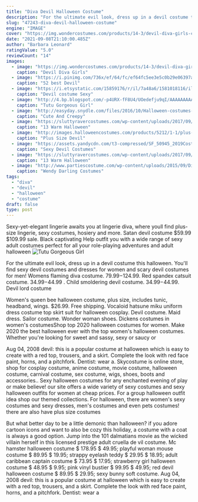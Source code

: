 ```yaml
---
title: "Diva Devil Halloween Costume"
description: "For the ultimate evil look, dress up in a devil costume this halloween. You'll find sexy devil costumes and dresses for women and scary devil costumes for men!  Womens flaming diva costume. $79.99-$124.99. Red spandex catsuit costume. $34.99-$44.99 . Child smoldering devil costume. $34.99-$44.99. Devil lord costume"
slug: "47243-diva-devil-halloween-costume"
engine: "IMAGE"
cover: "https://img.wondercostumes.com/products/14-3/devil-diva-girls-costume.jpg"
date: "2021-09-08T21:10:00.485Z"
author: "Barbara Leonard"
ratingValue: "5.0"
reviewCount: "14"
images:
  - image: "https://img.wondercostumes.com/products/14-3/devil-diva-girls-costume.jpg"
    caption: "Devil Diva Girls"
  - image: "https://i.pinimg.com/736x/ef/64/fc/ef64fc5ee3e5c0b29e06397a1b9117f2--girl-costumes-costume-ideas.jpg"
    caption: "52 best Devil"
  - image: "https://i.etsystatic.com/15859176/r/il/7a48a6/1581018116/il_fullxfull.1581018116_gvn4.jpg"
    caption: "Devil costume Sexy"
  - image: "http://4.bp.blogspot.com/-p4URX-fF8U4/UOedefju9qI/AAAAAAAAAj4/Y8mWeWwOUF4/s1600/Dare+Devil+8a.jpg"
    caption: "Tutu Gorgeous Girl"
  - image: "http://easyday.snydle.com/files/2016/10/Halloween-costumes-for-girls-9.jpg"
    caption: "Cute And Creepy"
  - image: "https://sluttyravercostumes.com/wp-content/uploads/2017/09/womens-devilish-diva-costume-e1505423444258.jpg"
    caption: "13 Warm Halloween"
  - image: "http://images.halloweencostumes.com/products/5212/1-1/plus-size-devil-temptress-costume.jpg"
    caption: "Plus Size Devil"
  - image: "https://assets.yandycdn.com/t3-compressed/SF_50945_2019Costumes.jpg?v=2019-02-22"
    caption: "Sexy Devil Costumes"
  - image: "https://sluttyravercostumes.com/wp-content/uploads/2017/09/womens-dreadful-nun-costume-e1505423614862.jpg"
    caption: "13 Warm Halloween"
  - image: "http://www.partiescostume.com/wp-content/uploads/2015/09/Disney-Wendy-Darling-Costume.jpg"
    caption: "Wendy Darling Costumes"
tags:
  - "diva"
  - "devil"
  - "halloween"
  - "costume"
draft: false
type: post
---
```


Sexy-yet-elegant lingerie awaits you at lingerie diva, where youll find plus-size lingerie, sexy costumes, hosiery and more.  Satan devil costume $59.99 $109.99 sale. Black captivating Help outfit you with a wide range of sexy adult costumes  perfect for all your role-playing adventures and adult halloween
![Tutu Gorgeous Girl](http://4.bp.blogspot.com/-p4URX-fF8U4/UOedefju9qI/AAAAAAAAAj4/Y8mWeWwOUF4/s1600/Dare+Devil+8a.jpg "Tutu Gorgeous Girl")

For the ultimate evil look, dress up in a devil costume this halloween. You&#39;ll find sexy devil costumes and dresses for women and scary devil costumes for men!  Womens flaming diva costume. $79.99-$124.99. Red spandex catsuit costume. $34.99-$44.99 . Child smoldering devil costume. $34.99-$44.99. Devil lord costume
<!--inArticleAds-->

<!--galleryOne-->

Women's queen bee halloween costume, plus size, includes tunic, headband, wings. $26.99. Free shipping. Vocaloid hatsune miku uniform dress costume top skirt suit for halloween cosplay.  Devil costume. Maid dress. Sailor costume. Wonder woman shoes. Dickens costumes in women's costumesShop top 2020 halloween costumes for women. Make 2020 the best halloween ever with the top women's halloween costumes. Whether you're looking for sweet and sassy, sexy or saucy or
<!--inArticleAds-->

<!--galleryTwo-->

Aug 04, 2008 devil: this is a popular costume at halloween which is easy to create with a red top, trousers, and a skirt. Complete the look with red face paint, horns, and a pitchfork. Dentist: wear a. Skycostume is online store, shop for cosplay costume, anime costume, movie costume, halloween costume, carnival costume, sex costume, wigs, shoes, boots and accessories.. Sexy halloween costumes for any enchanted evening of play or make believe! our site offers a wide variety of sexy costumes and sexy halloween outfits for women at cheap prices. For a group halloween outfit idea shop our themed collections. For halloween, there are women's sexy costumes and sexy dresses, men's costumes and even pets costumes! there are also have plus size costumes
<!--galleryThree-->

But what better day to be a little demonic than halloween? if you adore cartoon icons and want to also be cozy this holiday, a costume with a coat is always a good option. Jump into the 101 dalmatians movie as the wicked villain herself in this licensed prestige adult cruella de vil costume. Mc hamster halloween costume $ 178.95 $ 49.95; playful woman mouse costume $ 89.95 $ 19.95; strappy eyelash teddy $ 29.95 $ 18.95; adult caribbean captain costume $ 73.95 $ 17.95; strawberry girl halloween costume $ 48.95 $ 9.95; pink vinyl bustier $ 99.95 $ 49.95; red devil halloween costume $ 89.95 $ 29.95; sexy bunny soft costume. Aug 04, 2008 devil: this is a popular costume at halloween which is easy to create with a red top, trousers, and a skirt. Complete the look with red face paint, horns, and a pitchfork. Dentist: wear a